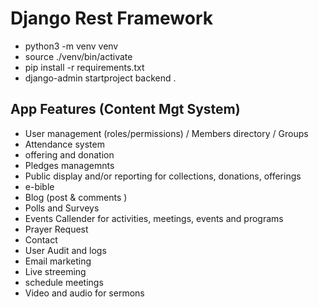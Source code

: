 # Django Rest Framework

- python3 -m venv venv
- source ./venv/bin/activate
- pip install -r requirements.txt
- django-admin startproject backend .

## App Features (Content Mgt System)

- User management (roles/permissions) / Members directory / Groups
- Attendance system
- offering and donation
- Pledges managemnts
- Public display and/or reporting for collections, donations, offerings
- e-bible
- Blog (post & comments )
- Polls and Surveys
- Events Callender for activities, meetings, events and programs
- Prayer Request
- Contact
- User Audit and logs
- Email marketing
- Live streeming
- schedule meetings
- Video and audio for sermons
